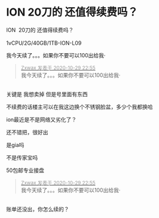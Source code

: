 # ION  20刀的 还值得续费吗？


ION&nbsp;&nbsp;20刀的 还值得续费吗？<br />
<br />
1vCPU/2G/40GB/1TB-ION-L09

我今天续了。。。如果你不要可以100出给我·<img src="static/image/smiley/default/lol.gif" smilieid="12" border="0" alt="" />

<div class="quote"><blockquote><font size="2"><a href="https://www.hostloc.com/forum.php?mod=redirect&amp;goto=findpost&amp;pid=9372453&amp;ptid=760028" target="_blank"><font color="#999999">Zxwax 发表于 2020-10-29 22:55</font></a></font><br />
我今天续了。。。如果你不要可以100出给我·</blockquote></div><br />
关键是 我想卖掉 但是号里面有东西

不续费的话楼主可以在我这边换个不锈钢脸盆，多少个我都换哈<img src="static/image/smiley/default/lol.gif" smilieid="12" border="0" alt="" />

ion最近是不是网络又劣化了？<img id="aimg_W56OQ" onclick="zoom(this, this.src, 0, 0, 0)" class="zoom" src="https://cdn.jsdelivr.net/gh/hishis/forum-master/public/images/patch.gif" onmouseover="img_onmouseoverfunc(this)" onload="thumbImg(this)" border="0" alt="" />

还不错把，很好出

是gia吗<img id="aimg_qBwvf" onclick="zoom(this, this.src, 0, 0, 0)" class="zoom" src="https://cdn.jsdelivr.net/gh/hishis/forum-master/public/images/patch.gif" onmouseover="img_onmouseoverfunc(this)" onload="thumbImg(this)" border="0" alt="" />

不是传家宝吗

50包邮专业接盘<img src="static/image/smiley/default/lol.gif" smilieid="12" border="0" alt="" />

<div class="quote"><blockquote><font size="2"><a href="https://www.hostloc.com/forum.php?mod=redirect&amp;goto=findpost&amp;pid=9372453&amp;ptid=760028" target="_blank"><font color="#999999">Zxwax 发表于 2020-10-29 22:55</font></a></font><br />
我今天续了。。。如果你不要可以100出给我·</blockquote></div><br />
账单还没出，你怎么续的？
